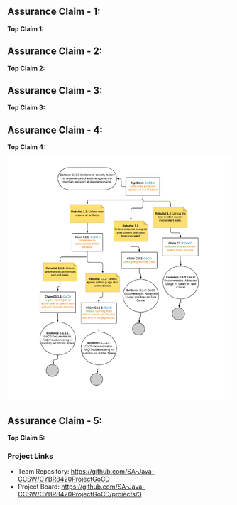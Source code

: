 ## Assurance Claim - 1: 
**Top Claim 1:**

## Assurance Claim - 2: 
**Top Claim 2:**

## Assurance Claim - 3: 
**Top Claim 3:**

## Assurance Claim - 4: 
**Top Claim 4:**

![Preventions of unauthorized access](https://github.com/SA-Java-CCSW/CYBR8420ProjectGoCD/blob/AssuranceClaim4/AssuranceClaims/Assurance_Claim_4.png)

## Assurance Claim - 5: 
**Top Claim 5:**

### Project Links
* Team Repository: https://github.com/SA-Java-CCSW/CYBR8420ProjectGoCD
* Project Board: https://github.com/SA-Java-CCSW/CYBR8420ProjectGoCD/projects/3
